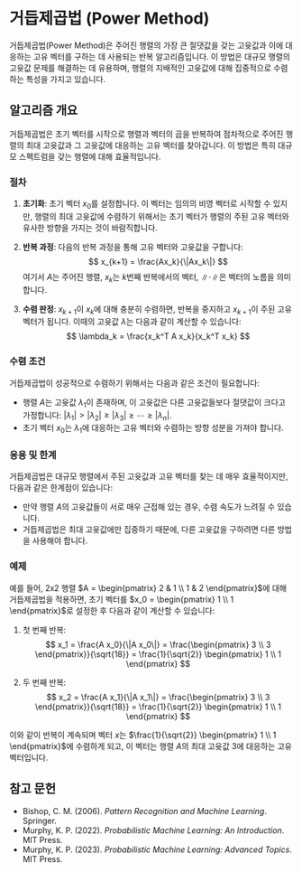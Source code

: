 # 거듭제곱법 (Power Method)

거듭제곱법(Power Method)은 주어진 행렬의 가장 큰 절댓값을 갖는 고윳값과 이에 대응하는 고유 벡터를 구하는 데 사용되는 반복 알고리즘입니다. 이 방법은 대규모 행렬의 고윳값 문제를 해결하는 데 유용하며, 행렬의 지배적인 고윳값에 대해 집중적으로 수렴하는 특성을 가지고 있습니다.

## 알고리즘 개요

거듭제곱법은 초기 벡터를 시작으로 행렬과 벡터의 곱을 반복하여 점차적으로 주어진 행렬의 최대 고윳값과 그 고윳값에 대응하는 고유 벡터를 찾아갑니다. 이 방법은 특히 대규모 스펙트럼을 갖는 행렬에 대해 효율적입니다.

### 절차

1. **초기화**:
   초기 벡터 $x_0$를 설정합니다. 이 벡터는 임의의 비영 벡터로 시작할 수 있지만, 행렬의 최대 고윳값에 수렴하기 위해서는 초기 벡터가 행렬의 주된 고유 벡터와 유사한 방향을 가지는 것이 바람직합니다.

2. **반복 과정**:
   다음의 반복 과정을 통해 고유 벡터와 고윳값을 구합니다:
   $$ x_{k+1} = \frac{Ax_k}{\|Ax_k\|} $$
   여기서 $A$는 주어진 행렬, $x_k$는 $k$번째 반복에서의 벡터, $\|\cdot\|$은 벡터의 노름을 의미합니다.

3. **수렴 판정**:
   $x_{k+1}$이 $x_k$에 대해 충분히 수렴하면, 반복을 중지하고 $x_{k+1}$이 주된 고유 벡터가 됩니다. 이때의 고윳값 $\lambda$는 다음과 같이 계산할 수 있습니다:
   $$ \lambda_k = \frac{x_k^T A x_k}{x_k^T x_k} $$

### 수렴 조건

거듭제곱법이 성공적으로 수렴하기 위해서는 다음과 같은 조건이 필요합니다:

- 행렬 $A$는 고윳값 $\lambda_1$이 존재하며, 이 고윳값은 다른 고윳값들보다 절댓값이 크다고 가정합니다: $|\lambda_1| > |\lambda_2| \geq |\lambda_3| \geq \cdots \geq |\lambda_n|$.
- 초기 벡터 $x_0$는 $\lambda_1$에 대응하는 고유 벡터와 수렴하는 방향 성분을 가져야 합니다.

### 응용 및 한계

거듭제곱법은 대규모 행렬에서 주된 고윳값과 고유 벡터를 찾는 데 매우 효율적이지만, 다음과 같은 한계점이 있습니다:

- 만약 행렬 $A$의 고윳값들이 서로 매우 근접해 있는 경우, 수렴 속도가 느려질 수 있습니다.
- 거듭제곱법은 최대 고윳값에만 집중하기 때문에, 다른 고윳값을 구하려면 다른 방법을 사용해야 합니다.

### 예제

예를 들어, 2x2 행렬 $A = \begin{pmatrix} 2 & 1 \\ 1 & 2 \end{pmatrix}$에 대해 거듭제곱법을 적용하면, 초기 벡터를 $x_0 = \begin{pmatrix} 1 \\ 1 \end{pmatrix}$로 설정한 후 다음과 같이 계산할 수 있습니다:

1. 첫 번째 반복:
   $$ x_1 = \frac{A x_0}{\|A x_0\|} = \frac{\begin{pmatrix} 3 \\ 3 \end{pmatrix}}{\sqrt{18}} = \frac{1}{\sqrt{2}} \begin{pmatrix} 1 \\ 1 \end{pmatrix} $$

2. 두 번째 반복:
   $$ x_2 = \frac{A x_1}{\|A x_1\|} = \frac{\begin{pmatrix} 3 \\ 3 \end{pmatrix}}{\sqrt{18}} = \frac{1}{\sqrt{2}} \begin{pmatrix} 1 \\ 1 \end{pmatrix} $$

이와 같이 반복이 계속되며 벡터 $x$는 $\frac{1}{\sqrt{2}} \begin{pmatrix} 1 \\ 1 \end{pmatrix}$에 수렴하게 되고, 이 벡터는 행렬 $A$의 최대 고윳값 $3$에 대응하는 고유 벡터입니다.

## 참고 문헌

- Bishop, C. M. (2006). *Pattern Recognition and Machine Learning*. Springer.
- Murphy, K. P. (2022). *Probabilistic Machine Learning: An Introduction*. MIT Press.
- Murphy, K. P. (2023). *Probabilistic Machine Learning: Advanced Topics*. MIT Press.
